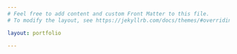 ```yaml
---
# Feel free to add content and custom Front Matter to this file.
# To modify the layout, see https://jekyllrb.com/docs/themes/#overriding-theme-defaults

layout: portfolio

---
```

